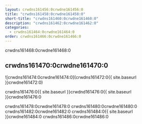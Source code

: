 ```yaml
---
layout: crwdns161456:0crwdne161456:0
title: "crwdns161458:0crwdne161458:0"
short-title: "crwdns161460:0crwdne161460:0"
description: "crwdns161462:0crwdne161462:0"
categories:
  - crwdns161464:0crwdne161464:0
order: crwdns161466:0crwdne161466:0
---
```


crwdns161468:0crwdne161468:0

## crwdns161470:0crwdne161470:0

![crwdns161474:0crwdne161474:0](crwdns161472:0{{ site.baseurl }}crwdne161472:0)

crwdns161476:0{{ site.baseurl }}crwdnd161476:0{{ site.baseurl }}crwdne161476:0

crwdns161478:0crwdne161478:0 crwdns161480:0crwdne161480:0 crwdns161482:0crwdne161482:0 crwdns161484:0{{ site.baseurl }}crwdne161484:0 crwdns161486:0crwdne161486:0